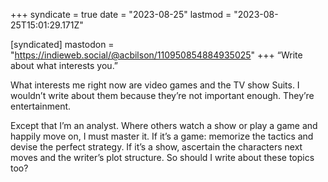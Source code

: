 +++
syndicate = true
date = "2023-08-25"
lastmod = "2023-08-25T15:01:29.171Z"

[syndicated]
mastodon = "https://indieweb.social/@acbilson/110950854884935025"
+++
“Write about what interests you.”

What interests me right now are video games and the TV show Suits. I wouldn’t write about them because they’re not important enough. They’re entertainment.

Except that I’m an analyst. Where others watch a show or play a game and happily move on, I must master it. If it’s a game: memorize the tactics and devise the perfect strategy. If it’s a show, ascertain the characters next moves and the writer’s plot structure. So should I write about these topics too?